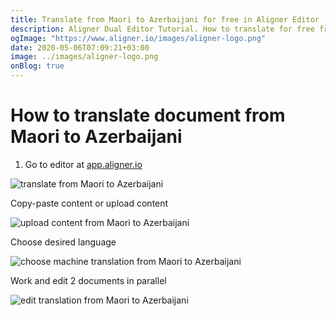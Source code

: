 ```yaml
---
title: Translate from Maori to Azerbaijani for free in Aligner Editor
description: Aligner Dual Editor Tutorial. How to translate for free from Maori to Azerbaijani. Aligner is multilingual document management platform. 
ogImage: "https://www.aligner.io/images/aligner-logo.png"
date: 2020-05-06T07:09:21+03:00
image: ../images/aligner-logo.png
onBlog: true
---
```


# How to translate document from Maori to Azerbaijani

1. Go to editor at [app.aligner.io](https://app.aligner.io "Aligner App web page")

![translate from Maori to Azerbaijani](../aligner-blank-editor.png "translate from Maori to Azerbaijani")

Copy-paste content or upload content

![upload content from Maori to Azerbaijani](../aligner-uploaded-document.png "upload content from Maori to Azerbaijani")

Choose desired language

![choose machine translation from Maori to Azerbaijani](../aligner-language-dropdown.png "choose machine translation from Maori to Azerbaijani")

Work and edit 2 documents in parallel

![edit translation from Maori to Azerbaijani](../aligner-double-sitded-editor.png "edit translation from Maori to Azerbaijani")


